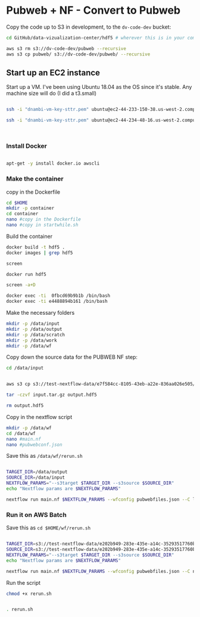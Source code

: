 # Pubweb + NF - Convert to Pubweb

Copy the code up to S3 in development, to the ```dv-code-dev``` bucket:

```bash
cd GitHub/data-vizualization-center/hdf5 # wherever this is in your computer

aws s3 rm s3://dv-code-dev/pubweb --recursive
aws s3 cp pubweb/ s3://dv-code-dev/pubweb/ --recursive

```


## Start up an EC2 instance

Start up a VM. I've been using Ubuntu 18.04 as the OS since it's stable. Any machine size will do (I did a t3.small)

```bash

ssh -i "dnambi-vm-key-sttr.pem" ubuntu@ec2-44-233-150-38.us-west-2.compute.amazonaws.com

ssh -i "dnambi-vm-key-sttr.pem" ubuntu@ec2-44-234-48-16.us-west-2.compute.amazonaws.com




```


### Install Docker

```bash

apt-get -y install docker.io awscli

```

### Make the container

copy in the Dockerfile

```bash
cd $HOME
mkdir -p container
cd container
nano #copy in the Dockerfile
nano #copy in startwhile.sh
```

Build the container

```bash
docker build -t hdf5 .
docker images | grep hdf5

screen

docker run hdf5

screen -a+D

docker exec -ti  0fbcd69b9b1b /bin/bash
docker exec -ti e4488894b161 /bin/bash

```

Make the necessary folders

```bash
mkdir -p /data/input
mkdir -p /data/output
mkdir -p /data/scratch
mkdir -p /data/work
mkdir -p /data/wf

```




Copy down the source data for the PUBWEB NF step:


```bash
cd /data/input


aws s3 cp s3://test-nextflow-data/e7f584cc-8105-43eb-a22e-836aa026e505/20200820/output.hdf5 . 

tar -czvf input.tar.gz output.hdf5

rm output.hdf5

```

Copy in the nextflow script

```bash
mkdir -p /data/wf
cd /data/wf
nano #main.nf
nano #pubwebconf.json

```

Save this as ```/data/wf/rerun.sh```

```bash

TARGET_DIR=/data/output
SOURCE_DIR=/data/input
NEXTFLOW_PARAMS="--s3target $TARGET_DIR --s3source $SOURCE_DIR"
echo "Nextflow params are $NEXTFLOW_PARAMS"

nextflow run main.nf $NEXTFLOW_PARAMS --wfconfig pubwebfiles.json --C local.config

```



### Run it on AWS Batch





Save this as ```cd $HOME/wf/rerun.sh```

```bash

TARGET_DIR=s3://test-nextflow-data/e202b949-283e-435e-a14c-35293517760b/20200827/
SOURCE_DIR=s3://test-nextflow-data/e202b949-283e-435e-a14c-35293517760b/20200827/input
NEXTFLOW_PARAMS="--s3target $TARGET_DIR --s3source $SOURCE_DIR"
echo "Nextflow params are $NEXTFLOW_PARAMS"

nextflow run main.nf $NEXTFLOW_PARAMS --wfconfig pubwebfiles.json --C nextflow.config

```

Run the script

```bash
chmod +x rerun.sh


. rerun.sh

```













